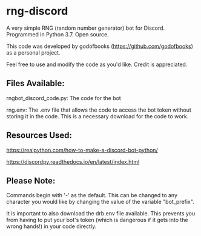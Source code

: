 # rng-discord
A very simple RNG (random number generator) bot for Discord. Programmed in Python 3.7. Open source. 

This code was developed by godofbooks (https://github.com/godofbooks) as a personal project.

Feel free to use and modify the code as you'd like. Credit is appreciated. 

## Files Available:
rngbot_discord_code.py: The code for the bot

rng.env: The .env file that allows the code to access the bot token without storing it in the code. This is a necessary download for the code to work.

## Resources Used:
https://realpython.com/how-to-make-a-discord-bot-python/

https://discordpy.readthedocs.io/en/latest/index.html

## Please Note:
Commands begin with '-' as the default. This can be changed to any character you would like by changing the value of the variable "bot_prefix". 

It is important to also download the drb.env file available. This prevents you from having to put your bot's token (which is dangerous if it gets into the wrong hands!) in your code directly. 
